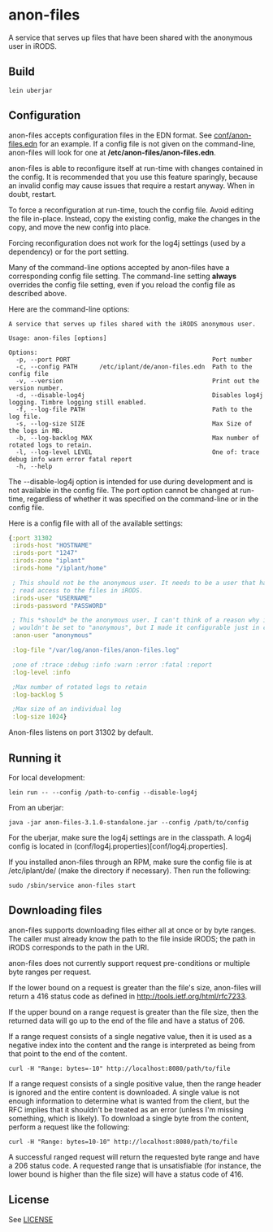 # anon-files

A service that serves up files that have been shared with the anonymous user in iRODS.

## Build

    lein uberjar

## Configuration

anon-files accepts configuration files in the EDN format. See [conf/anon-files.edn](conf/anon-files.edn) for an example. If a config file is not given on the command-line, anon-files will look for one at __/etc/anon-files/anon-files.edn__.

anon-files is able to reconfigure itself at run-time with changes contained in the config. It is recommended that you use this feature sparingly, because an invalid config may cause issues that require a restart anyway. When in doubt, restart.

To force a reconfiguration at run-time, touch the config file. Avoid editing the file in-place. Instead, copy the existing config, make the changes in the copy, and move the new config into place.

Forcing reconfiguration does not work for the log4j settings (used by a dependency) or for the port setting.

Many of the command-line options accepted by anon-files have a corresponding config file setting. The command-line setting __always__ overrides the config file setting, even if you reload the config file as described above.

Here are the command-line options:

    A service that serves up files shared with the iRODS anonymous user.

    Usage: anon-files [options]

    Options:
      -p, --port PORT                                       Port number
      -c, --config PATH      /etc/iplant/de/anon-files.edn  Path to the config file
      -v, --version                                         Print out the version number.
      -d, --disable-log4j                                   Disables log4j logging. Timbre logging still enabled.
      -f, --log-file PATH                                   Path to the log file.
      -s, --log-size SIZE                                   Max Size of the logs in MB.
      -b, --log-backlog MAX                                 Max number of rotated logs to retain.
      -l, --log-level LEVEL                                 One of: trace debug info warn error fatal report
      -h, --help

The --disable-log4j option is intended for use during development and is not available in the config file. The port option cannot be changed at run-time, regardless of whether it was specified on the command-line or in the config file.

Here is a config file with all of the available settings:
```clojure
{:port 31302
 :irods-host "HOSTNAME"
 :irods-port "1247"
 :irods-zone "iplant"
 :irods-home "/iplant/home"

 ; This should not be the anonymous user. It needs to be a user that has
 ; read access to the files in iRODS.
 :irods-user "USERNAME"
 :irods-password "PASSWORD"

 ; This *should* be the anonymous user. I can't think of a reason why it
 ; wouldn't be set to "anonymous", but I made it configurable just in case.
 :anon-user "anonymous"

 :log-file "/var/log/anon-files/anon-files.log"

 ;one of :trace :debug :info :warn :error :fatal :report
 :log-level :info

 ;Max number of rotated logs to retain
 :log-backlog 5

 ;Max size of an individual log
 :log-size 1024}
```

Anon-files listens on port 31302 by default.

## Running it

For local development:

    lein run -- --config /path-to-config --disable-log4j

From an uberjar:

    java -jar anon-files-3.1.0-standalone.jar --config /path/to/config

For the uberjar, make sure the log4j settings are in the classpath. A log4j config is located in (conf/log4j.properties)[conf/log4j.properties].

If you installed anon-files through an RPM, make sure the config file is at /etc/iplant/de/ (make the directory if necessary). Then run the following:

    sudo /sbin/service anon-files start

## Downloading files

anon-files supports downloading files either all at once or by byte ranges. The caller must already know the path to the file inside iRODS; the path in iRODS corresponds to the path in the URI.

anon-files does not currently support request pre-conditions or multiple byte ranges per request.

If the lower bound on a request is greater than the file's size, anon-files will return a 416 status code as defined in http://tools.ietf.org/html/rfc7233.

If the upper bound on a range request is greater than the file size, then the returned data will go up to the end of the file and have a status of 206.

If a range request consists of a single negative value, then it is used as a negative index into the content and the range is interpreted as being from that point to the end of the content.

    curl -H "Range: bytes=-10" http://localhost:8080/path/to/file

If a range request consists of a single positive value, then the range header is ignored and the entire content is downloaded. A single value is not enough information to determine what is wanted from the client, but the RFC implies that it shouldn't be treated as an error (unless I'm missing something, which is likely). To download a single byte from the content, perform a request like the following:

    curl -H "Range: bytes=10-10" http://localhost:8080/path/to/file

A successful ranged request will return the requested byte range and have a 206 status code. A requested range that is unsatisfiable (for instance, the lower bound is higher than the file size) will have a status code of 416.


## License

See [LICENSE](LICENSE)
